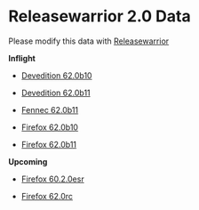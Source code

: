

Releasewarrior 2.0 Data
=======================

Please modify this data with [Releasewarrior](https://github.com/mozilla-releng/releasewarrior-2.0)

**Inflight**

* [Devedition 62.0b10](/inflight/devedition/devedition-devedition-62.0b10.md)

* [Devedition 62.0b11](/inflight/devedition/devedition-devedition-62.0b11.md)

* [Fennec 62.0b11](/inflight/fennec/fennec-beta-62.0b11.md)

* [Firefox 62.0b10](/inflight/firefox/firefox-beta-62.0b10.md)

* [Firefox 62.0b11](/inflight/firefox/firefox-beta-62.0b11.md)

**Upcoming**

* [Firefox 60.2.0esr](/upcoming/firefox/firefox-esr60-60.2.0esr.md)

* [Firefox 62.0rc](/upcoming/firefox/firefox-release-rc-62.0rc.md)

